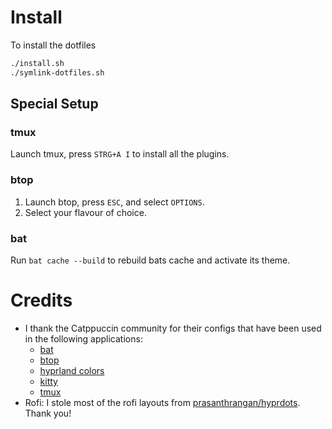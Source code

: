 # Install

To install the dotfiles

```sh
./install.sh
./symlink-dotfiles.sh
```

## Special Setup

### tmux

Launch tmux, press `STRG+A I` to install all the plugins.

### btop

1. Launch btop, press `ESC`, and select `OPTIONS`.
1. Select your flavour of choice.

### bat

Run `bat cache --build` to rebuild bats cache and activate its theme.

# Credits

- I thank the Catppuccin community for their configs that have been used in the following applications:
  - [bat](https://github.com/catppuccin/bat)
  - [btop](https://github.com/catppuccin/btop)
  - [hyprland colors](https://github.com/catppuccin/hyprland)
  - [kitty](https://github.com/catppuccin/kitty)
  - [tmux](https://github.com/catppuccin/tmux)
- Rofi: I stole most of the rofi layouts from [prasanthrangan/hyprdots](https://github.com/prasanthrangan/hyprdots). Thank you!
